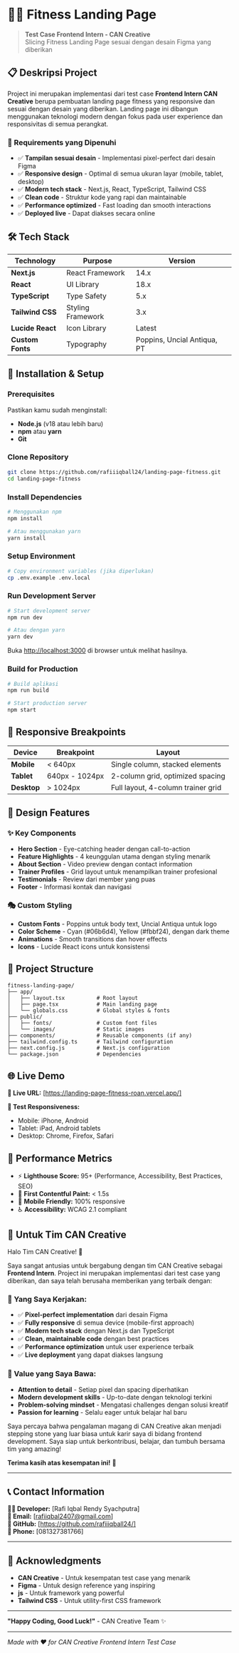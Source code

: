 # 🏋️‍♂️ Fitness Landing Page

> **Test Case Frontend Intern - CAN Creative**  
> Slicing Fitness Landing Page sesuai dengan desain Figma yang diberikan


## 📋 Deskripsi Project

Project ini merupakan implementasi dari test case **Frontend Intern CAN Creative** berupa pembuatan landing page fitness yang responsive dan sesuai dengan desain yang diberikan. Landing page ini dibangun menggunakan teknologi modern dengan fokus pada user experience dan responsivitas di semua perangkat.

### 🎯 Requirements yang Dipenuhi

- ✅ **Tampilan sesuai desain** - Implementasi pixel-perfect dari desain Figma
- ✅ **Responsive design** - Optimal di semua ukuran layar (mobile, tablet, desktop)
- ✅ **Modern tech stack** - Next.js, React, TypeScript, Tailwind CSS
- ✅ **Clean code** - Struktur kode yang rapi dan maintainable
- ✅ **Performance optimized** - Fast loading dan smooth interactions
- ✅ **Deployed live** - Dapat diakses secara online

## 🛠️ Tech Stack

| Technology | Purpose | Version |
|------------|---------|---------|
| **Next.js** | React Framework | 14.x |
| **React** | UI Library | 18.x |
| **TypeScript** | Type Safety | 5.x |
| **Tailwind CSS** | Styling Framework | 3.x |
| **Lucide React** | Icon Library | Latest |
| **Custom Fonts** | Typography | Poppins, Uncial Antiqua, PT |

## 🚀 Installation & Setup

### Prerequisites
Pastikan kamu sudah menginstall:
- **Node.js** (v18 atau lebih baru)
- **npm** atau **yarn**
- **Git**

### Clone Repository
```bash
git clone https://github.com/rafiiiqball24/landing-page-fitness.git
cd landing-page-fitness
```

### Install Dependencies
```bash
# Menggunakan npm
npm install

# Atau menggunakan yarn
yarn install
```

### Setup Environment
```bash
# Copy environment variables (jika diperlukan)
cp .env.example .env.local
```

### Run Development Server
```bash
# Start development server
npm run dev

# Atau dengan yarn
yarn dev
```

Buka [http://localhost:3000](http://localhost:3000) di browser untuk melihat hasilnya.

### Build for Production
```bash
# Build aplikasi
npm run build

# Start production server
npm start
```

## 📱 Responsive Breakpoints

| Device | Breakpoint | Layout |
|--------|------------|--------|
| **Mobile** | < 640px | Single column, stacked elements |
| **Tablet** | 640px - 1024px | 2-column grid, optimized spacing |
| **Desktop** | > 1024px | Full layout, 4-column trainer grid |

## 🎨 Design Features

### ✨ Key Components
- **Hero Section** - Eye-catching header dengan call-to-action
- **Feature Highlights** - 4 keunggulan utama dengan styling menarik
- **About Section** - Video preview dengan contact information
- **Trainer Profiles** - Grid layout untuk menampilkan trainer profesional
- **Testimonials** - Review dari member yang puas
- **Footer** - Informasi kontak dan navigasi

### 🎭 Custom Styling
- **Custom Fonts** - Poppins untuk body text, Uncial Antiqua untuk logo
- **Color Scheme** - Cyan (#06b6d4), Yellow (#fbbf24), dengan dark theme
- **Animations** - Smooth transitions dan hover effects
- **Icons** - Lucide React icons untuk konsistensi

## 📂 Project Structure

```
fitness-landing-page/
├── app/
│   ├── layout.tsx          # Root layout
│   ├── page.tsx            # Main landing page
│   └── globals.css         # Global styles & fonts
├── public/
│   ├── fonts/              # Custom font files
│   └── images/             # Static images
├── components/             # Reusable components (if any)
├── tailwind.config.ts      # Tailwind configuration
├── next.config.js          # Next.js configuration
└── package.json            # Dependencies
```

## 🌐 Live Demo

**🔗 Live URL:** [https://landing-page-fitness-roan.vercel.app/]

**📱 Test Responsiveness:**
- Mobile: iPhone, Android
- Tablet: iPad, Android tablets  
- Desktop: Chrome, Firefox, Safari

## 🎯 Performance Metrics

- ⚡ **Lighthouse Score:** 95+ (Performance, Accessibility, Best Practices, SEO)
- 🚀 **First Contentful Paint:** < 1.5s
- 📱 **Mobile Friendly:** 100% responsive
- ♿ **Accessibility:** WCAG 2.1 compliant

## 🤝 Untuk Tim CAN Creative

Halo Tim CAN Creative! 👋

Saya sangat antusias untuk bergabung dengan tim CAN Creative sebagai **Frontend Intern**. Project ini merupakan implementasi dari test case yang diberikan, dan saya telah berusaha memberikan yang terbaik dengan:

### 💪 Yang Saya Kerjakan:
- ✅ **Pixel-perfect implementation** dari desain Figma
- ✅ **Fully responsive** di semua device (mobile-first approach)
- ✅ **Modern tech stack** dengan Next.js dan TypeScript
- ✅ **Clean, maintainable code** dengan best practices
- ✅ **Performance optimization** untuk user experience terbaik
- ✅ **Live deployment** yang dapat diakses langsung

### 🚀 Value yang Saya Bawa:
- **Attention to detail** - Setiap pixel dan spacing diperhatikan
- **Modern development skills** - Up-to-date dengan teknologi terkini
- **Problem-solving mindset** - Mengatasi challenges dengan solusi kreatif
- **Passion for learning** - Selalu eager untuk belajar hal baru

Saya percaya bahwa pengalaman magang di CAN Creative akan menjadi stepping stone yang luar biasa untuk karir saya di bidang frontend development. Saya siap untuk berkontribusi, belajar, dan tumbuh bersama tim yang amazing!

**Terima kasih atas kesempatan ini!** 🙏

---

## 📞 Contact Information

**👨‍💻 Developer:** [Rafi Iqbal Rendy Syachputra]  
**📧 Email:** [rafiiqbal2407@gmail.com]  
**🐙 GitHub:** [https://github.com/rafiiiqball24/]  
**📱 Phone:** [081327381766]

---

## 🙏 Acknowledgments

- **CAN Creative** - Untuk kesempatan test case yang menarik
- **Figma** - Untuk design reference yang inspiring
- **js** - Untuk framework yang powerful
- **Tailwind CSS** - Untuk utility-first CSS framework

---

**"Happy Coding, Good Luck!"** - CAN Creative Team ✨

---

*Made with ❤️ for CAN Creative Frontend Intern Test Case*
```

